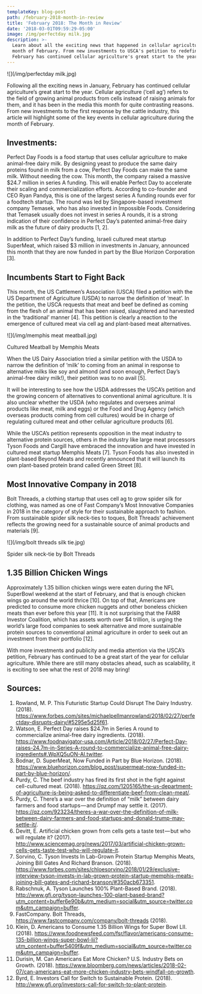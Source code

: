 ```yaml
---
templateKey: blog-post
path: /february-2018-month-in-review
title: 'February 2018: The Month in Review'
date: '2018-03-01T09:59:29-05:00'
image: /img/perfectday milk.jpg
description: >-
  Learn about all the exciting news that happened in cellular agriculture in the
  month of February. From new investments to USCA's petition to redefine meat,
  February has continued cellular agriculture's great start to the year.
---
```

![](/img/perfectday milk.jpg)

Following all the exciting news in January, February has continued cellular agriculture’s great start to the year. Cellular agriculture (‘cell ag’) refers to the field of growing animal products from cells instead of raising animals for them, and it has been in the media this month for quite contrasting reasons. From new investments to the first response by the cattle industry, this article will highlight some of the key events in cellular agriculture during the month of February.

## Investments:

Perfect Day Foods is a food startup that uses cellular agriculture to make animal-free dairy milk. By designing yeast to produce the same dairy proteins found in milk from a cow, Perfect Day Foods can make the same milk. Without needing the cow. This month, the company raised a massive $24.7 million in series A funding. This will enable Perfect Day to accelerate their scaling and commercialization efforts. According to co-founder and CEO Ryan Pandya, this is one of the largest series A funding rounds ever for a foodtech startup. The round was led by Singapore-based investment company Temasek, who has also invested in Impossible Foods. Considering that Temasek usually does not invest in series A rounds, it is a strong indication of their confidence in Perfect Day’s patented animal-free dairy milk as the future of dairy products \[1, 2].

In addition to Perfect Day’s funding, Israeli cultured meat startup SuperMeat, which raised $3 million in investments in January, announced this month that they are now funded in part by the Blue Horizon Corporation \[3].

## Incumbents Start to Fight Back

This month, the US Cattlemen’s Association (USCA) filed a petition with the US Department of Agriculture (USDA) to narrow the definition of ‘meat’. In the petition, the USCA requests that meat and beef be defined as coming from the flesh of an animal that has been raised, slaughtered and harvested in the ‘traditional’ manner \[4]. This petition is clearly a reaction to the emergence of cultured meat via cell ag and plant-based meat alternatives.

![](/img/memphis meat meatball.jpg)

Cultured Meatball by Memphis Meats

When the US Dairy Association tried a similar petition with the USDA to narrow the definition of ‘milk’ to coming from an animal in response to alternative milks like soy and almond (and soon enough, Perfect Day’s animal-free dairy milk!), their petition was to no avail \[5].

It will be interesting to see how the USDA addresses the USCA’s petition and the growing concern of alternatives to conventional animal agriculture. It is also unclear whether the USDA (who regulates and oversees animal products like meat, milk and eggs) or the Food and Drug Agency (which overseas products coming from cell cultures) would be in charge of regulating cultured meat and other cellular agriculture products \[6].

While the USCA’s petition represents opposition in the meat industry to alternative protein sources, others in the industry like large meat processors Tyson Foods and Cargill have embraced the innovation and have invested in cultured meat startup Memphis Meats \[7]. Tyson Foods has also invested in plant-based Beyond Meats and recently announced that it will launch its own plant-based protein brand called Green Street \[8].

## Most Innovative Company in 2018

Bolt Threads, a clothing startup that uses cell ag to grow spider silk for clothing, was named as one of Fast Company’s Most Innovative Companies in 2018 in the category of style for their sustainable approach to fashion. From sustainable spider silk neck-ties to toques, Bolt Threads’ achievement reflects the growing need for a sustainable source of animal products and materials \[9].

![](/img/bolt threads silk tie.jpg)

Spider silk neck-tie by Bolt Threads

## 1.35 Billion Chicken Wings

Approximately 1.35 billion chicken wings were eaten during the NFL SuperBowl weekend at the start of February, and that is enough chicken wings go around the world thrice \[10]. On top of that, Americans are predicted to consume more chicken nuggets and other boneless chicken meats than ever before this year \[11]. It is not surprising that the FAIRR Investor Coalition, which has assets worth over $4 trillion, is urging the world’s large food companies to seek alternative and more sustainable protein sources to conventional animal agriculture in order to seek out an investment from their portfolio \[12].

With more investments and publicity and media attention via the USCA’s petition, February has continued to be a great start of the year for cellular agriculture. While there are still many obstacles ahead, such as scalability, it is exciting to see what the rest of 2018 may bring!

## Sources:

1. Rowland, M. P. This Futuristic Startup Could Disrupt The Dairy Industry. (2018). <https://www.forbes.com/sites/michaelpellmanrowland/2018/02/27/perfectday-disrupts-dairy/#5295e5d25f61>.
2. Watson, E. Perfect Day raises $24.7m in Series A round to commercialize animal-free dairy ingredients. (2018). <https://www.foodnavigator-usa.com/Article/2018/02/27/Perfect-Day-raises-24.7m-in-Series-A-round-to-commercialize-animal-free-dairy-ingredients#.WpXQ5uON-Al.twitter>.
3. Bodnar, D. SuperMeat, Now Funded in Part by Blue Horizon. (2018). <https://www.bluehorizon.com/blog_post/supermeat-now-funded-in-part-by-blue-horizon/>.
4. Purdy, C. The beef industry has fired its first shot in the fight against cell-cultured meat. (2018). <https://qz.com/1205165/the-us-department-of-agriculture-is-being-asked-to-differentiate-beef-from-clean-meat/>.
5. Purdy, C. There’s a war over the definition of “milk” between dairy farmers and food startups — and Drumpf may settle it. (2017). <https://qz.com/923234/theres-a-war-over-the-definition-of-milk-between-dairy-farmers-and-food-startups-and-donald-trump-may-settle-it/>.
6. Devitt, E. Artificial chicken grown from cells gets a taste test — but who will regulate it? (2017). <http://www.sciencemag.org/news/2017/03/artificial-chicken-grown-cells-gets-taste-test-who-will-regulate-it>.
7. Sorvino, C. Tyson Invests In Lab-Grown Protein Startup Memphis Meats, Joining Bill Gates And Richard Branson. (2018). <https://www.forbes.com/sites/chloesorvino/2018/01/29/exclusive-interview-tyson-invests-in-lab-grown-protein-startup-memphis-meats-joining-bill-gates-and-richard-branson/#350acb673351>.
8. Rabschnuk, A. Tyson Launches 100% Plant-Based Brand. (2018). <http://www.gfi.org/tyson-launches-100-plant-based-brand?utm_content=buffer6e90b&utm_medium=social&utm_source=twitter.com&utm_campaign=buffer>.
9. FastCompany. Bolt Threads, <https://www.fastcompany.com/company/bolt-threads> (2018).
10. Klein, D. Americans to Consume 1.35 Billion Wings for Super Bowl LII. (2018). <https://www.foodnewsfeed.com/fsr/flavor/americans-consume-135-billion-wings-super-bowl-lii?utm_content=buffer5409f&utm_medium=social&utm_source=twitter.com&utm_campaign=buffer>.
11. Durisin, M. Can Americans Eat More Chicken? U.S. Industry Bets on Growth. (2018). <https://www.bloomberg.com/news/articles/2018-02-07/can-americans-eat-more-chicken-industry-bets-windfall-on-growth>.
12. Byrd, E. Investors Call for Switch to Sustainable Protein. (2018). <http://www.gfi.org/investors-call-for-switch-to-plant-protein>.
